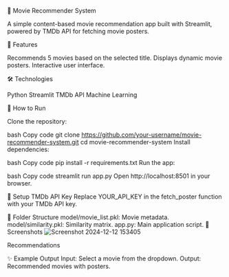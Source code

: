 🎥 Movie Recommender System

A simple content-based movie recommendation app built with Streamlit, powered by TMDb API for fetching movie posters.

🚀 Features

Recommends 5 movies based on the selected title.
Displays dynamic movie posters.
Interactive user interface.

🛠️ Technologies

Python
Streamlit
TMDb API
Machine Learning

🌟 How to Run

Clone the repository:

bash
Copy code
git clone https://github.com/your-username/movie-recommender-system.git
cd movie-recommender-system
Install dependencies:

bash
Copy code
pip install -r requirements.txt
Run the app:

bash
Copy code
streamlit run app.py
Open http://localhost:8501 in your browser.

🔑 Setup TMDb API Key
Replace YOUR_API_KEY in the fetch_poster function with your TMDb API key.

📂 Folder Structure
model/movie_list.pkl: Movie metadata.
model/similarity.pkl: Similarity matrix.
app.py: Main application script.
📸 Screenshots
![Screenshot 2024-12-12 153405](https://github.com/user-attachments/assets/1cd6caf6-64b2-4b49-b51f-0059cec0ac0f)

Recommendations

✨ Example Output
Input: Select a movie from the dropdown.
Output: Recommended movies with posters.
